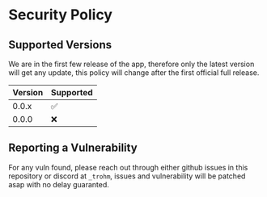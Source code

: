 # Security Policy

## Supported Versions

We are in the first few release of the app, therefore only the latest version will get any update, this policy will change after the first official full release.

| Version | Supported          |
| ------- | ------------------ |
| 0.0.x   | :white_check_mark: |
| 0.0.0   | :x:                |

## Reporting a Vulnerability

For any vuln found, please reach out through either github issues in this repository or discord at `_trohm`, issues and vulnerability will be patched asap with no delay guaranted.
